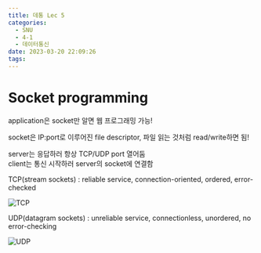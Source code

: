 ```yaml
---
title: 데통 Lec 5
categories:
  - SNU
  - 4-1
  - 데이터통신
date: 2023-03-20 22:09:26
tags:
---
```


# Socket programming

application은 socket만 알면 웹 프로그래밍 가능!

socket은 IP:port로 이루어진 file descriptor, 파일 읽는 것처럼 read/write하면 됨!

server는 응답하러 항상 TCP/UDP port 열어둠  
client는 통신 시작하러 server의 socket에 연결함

TCP(stream sockets)
: reliable service, connection-oriented, ordered, error-checked

![TCP](tcp.png)

UDP(datagram sockets)
: unreliable service, connectionless, unordered, no error-checking

![UDP](udp.png)
